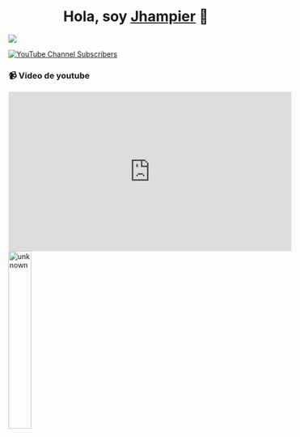 <div align="center">
<h1 align="center">Hola, soy <a href="https://www.youtube.com/@jhampier_">Jhampier</a> 👋</h1>
</div>
<img src="https://i.imgur.com/pt2jToy.jpg">

[![YouTube Channel Subscribers](https://img.shields.io/youtube/channel/subscribers/UCIjEgHA1vatSR2K4rfcdNRg?style=social)](https://www.youtube.com/@jhampier_?sub_confirmation=1)


### 📹 Video de youtube 
<iframe width="560" height="315" src="https://www.youtube.com/watch?v=mFlhxnmel8M&t=68s" frameborder="0" allowfullscreen></iframe>

<a href='https://www.youtube.com/watch?v=mFlhxnmel8M&t=68s' target='_blank'>
  <img width='30%' src='https://www.youtube.com/watch?v=mFlhxnmel8M&t=68s' alt='unknown' />
</a>
